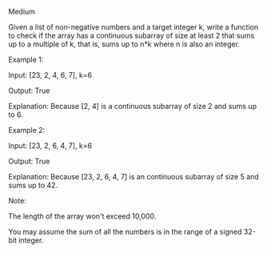 Medium

Given a list of non-negative numbers and a target integer k, write a function to check if the array has a continuous subarray of size at least 2 that sums up to a multiple of k, that is, sums up to n*k where n is also an integer.

 

Example 1:

Input: [23, 2, 4, 6, 7],  k=6

Output: True

Explanation: Because [2, 4] is a continuous subarray of size 2 and sums up to 6.

Example 2:

Input: [23, 2, 6, 4, 7],  k=6

Output: True

Explanation: Because [23, 2, 6, 4, 7] is an continuous subarray of size 5 and sums up to 42.
 

Note:

The length of the array won't exceed 10,000.

You may assume the sum of all the numbers is in the range of a signed 32-bit integer.
